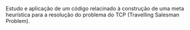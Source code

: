 Estudo e aplicação de um código relacinado à construção de uma meta heurística para a resolução do problema do TCP (Travelling Salesman Problem).
